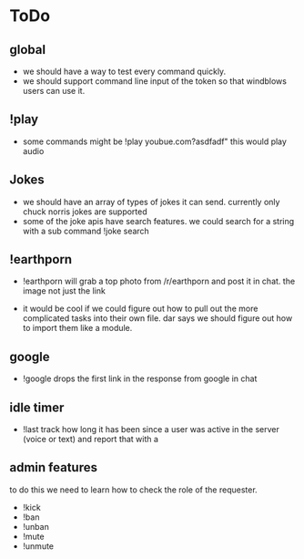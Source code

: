 # ToDo

## global

- we should have a way to test every command quickly.
- we should support command line input of the token so that windblows users can use it.
## !play

- some commands might be !play youbue.com?asdfadf" this would play audio
## Jokes

- we should have an array of types of jokes it can send. currently only chuck norris jokes are supported
- some of the joke apis have search features. we could search for a string with a sub command !joke search <term>
## !earthporn

- !earthporn will grab a top photo from /r/earthporn and post it in chat. the image not just the link

- it would be cool if we could figure out how to pull out the more complicated tasks into their own file. dar says we should figure out how to import them like a module.
## google

- !google <string> drops the first link in the response from google in chat

## idle timer

- !last <username> track how long it has been since a user was active in the server (voice or text) and report that with a

## admin features

to do this we need to learn how to check the role of the requester.
 - !kick
 - !ban
 - !unban
 - !mute
 - !unmute